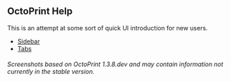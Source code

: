 ## OctoPrint Help

This is an attempt at some sort of quick UI introduction for new users.

* [Sidebar](./sidebar.md)
* [Tabs](./tabs.md)

###### Screenshots based on OctoPrint 1.3.8.dev and may contain information not currently in the stable version.